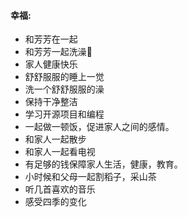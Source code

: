 #### 幸福:
- 和芳芳在一起
- 和芳芳一起洗澡🛀
- 家人健康快乐
- 舒舒服服的睡上一觉
- 洗一个舒舒服服的澡
- 保持干净整洁
- 学习开源项目和编程
- 一起做一顿饭，促进家人之间的感情。
- 和家人一起散步
- 和家人一起看电视
- 有足够的钱保障家人生活，健康，教育。
- 小时候和父母一起割稻子，采山茶
- 听几首喜欢的音乐
- 感受四季的变化
